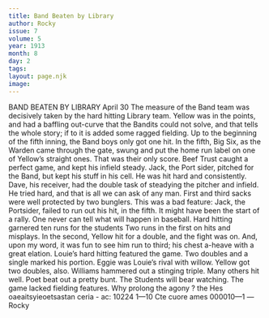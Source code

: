 ```yaml
---
title: Band Beaten by Library
author: Rocky
issue: 7
volume: 5
year: 1913
month: 8
day: 2
tags:
layout: page.njk
image:
---
```

BAND BEATEN BY LIBRARY    April 30    The measure of the Band team was decisively taken by the hard hitting Library team. Yellow was in the points, and had a baffling out-curve that the Bandits could not solve, and that tells the whole story; if to it is added some ragged fielding. Up to the beginning of the fifth inning, the Band boys only got one hit. In the fifth, Big Six, as the Warden came through the gate, swung and put the home run label on one of Yellow’s straight ones. That was their only score. Beef Trust caught a perfect game, and kept his infield steady. Jack, the Port sider, pitched for the Band, but kept his stuff in his cell. He was hit hard and consistently. Dave, his receiver, had the double task of steadying the pitcher and infield. He tried hard, and that is all we can ask of any man. First and third sacks were well protected by two bunglers. This was a bad feature: Jack, the Portsider, failed to run out his hit, in the fifth. It might have been the start of a rally. One never can tell what will happen in baseball. Hard hitting garnered ten runs for the students Two runs in the first on hits and misplays. In the second, Yellow hit for a double, and the fight was on. And, upon my word, it was fun to see him run to third; his chest a-heave with a great elation. Louie’s hard hitting featured the game. Two doubles and a single marked his portion. Eggie was Louie’s rival with willow. Yellow got two doubles, also. Williams hammered out a stinging triple. Many others hit well. Poet beat out a pretty bunt. The Students will bear watching. The game lacked fielding features. Why prolong the agony ?       the Hes oaeaitsyieoetsastan ceria - ac: 10224 1—10 Cte cuore ames 000010—1 —Rocky 




